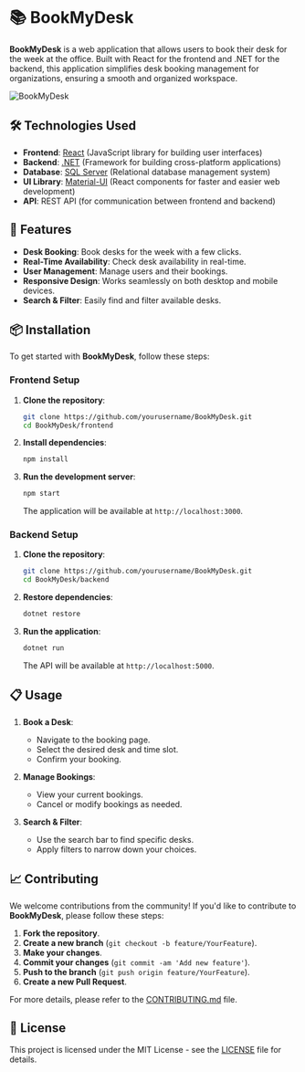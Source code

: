 

# 📚 BookMyDesk

**BookMyDesk** is a web application that allows users to book their desk for the week at the office. Built with React for the frontend and .NET for the backend, this application simplifies desk booking management for organizations, ensuring a smooth and organized workspace.

![BookMyDesk](https://via.placeholder.com/1200x400?text=BookMyDesk) 

## 🛠 Technologies Used

- **Frontend**: [React](https://reactjs.org/) (JavaScript library for building user interfaces)
- **Backend**: [.NET](https://dotnet.microsoft.com/) (Framework for building cross-platform applications)
- **Database**: [SQL Server](https://www.microsoft.com/en-us/sql-server) (Relational database management system)
- **UI Library**: [Material-UI](https://mui.com/) (React components for faster and easier web development)
- **API**: REST API (for communication between frontend and backend)

## 🌟 Features

- **Desk Booking**: Book desks for the week with a few clicks.
- **Real-Time Availability**: Check desk availability in real-time.
- **User Management**: Manage users and their bookings.
- **Responsive Design**: Works seamlessly on both desktop and mobile devices.
- **Search & Filter**: Easily find and filter available desks.

## 📦 Installation

To get started with **BookMyDesk**, follow these steps:

### Frontend Setup

1. **Clone the repository**:

   ```bash
   git clone https://github.com/yourusername/BookMyDesk.git
   cd BookMyDesk/frontend
   ```

2. **Install dependencies**:

   ```bash
   npm install
   ```

3. **Run the development server**:

   ```bash
   npm start
   ```

   The application will be available at `http://localhost:3000`.

### Backend Setup

1. **Clone the repository**:

   ```bash
   git clone https://github.com/yourusername/BookMyDesk.git
   cd BookMyDesk/backend
   ```

2. **Restore dependencies**:

   ```bash
   dotnet restore
   ```

3. **Run the application**:

   ```bash
   dotnet run
   ```

   The API will be available at `http://localhost:5000`.

## 📋 Usage

1. **Book a Desk**:
   - Navigate to the booking page.
   - Select the desired desk and time slot.
   - Confirm your booking.

2. **Manage Bookings**:
   - View your current bookings.
   - Cancel or modify bookings as needed.

3. **Search & Filter**:
   - Use the search bar to find specific desks.
   - Apply filters to narrow down your choices.

## 📈 Contributing

We welcome contributions from the community! If you'd like to contribute to **BookMyDesk**, please follow these steps:

1. **Fork the repository**.
2. **Create a new branch** (`git checkout -b feature/YourFeature`).
3. **Make your changes**.
4. **Commit your changes** (`git commit -am 'Add new feature'`).
5. **Push to the branch** (`git push origin feature/YourFeature`).
6. **Create a new Pull Request**.

For more details, please refer to the [CONTRIBUTING.md](CONTRIBUTING.md) file.

## 📝 License

This project is licensed under the MIT License - see the [LICENSE](LICENSE) file for details.
